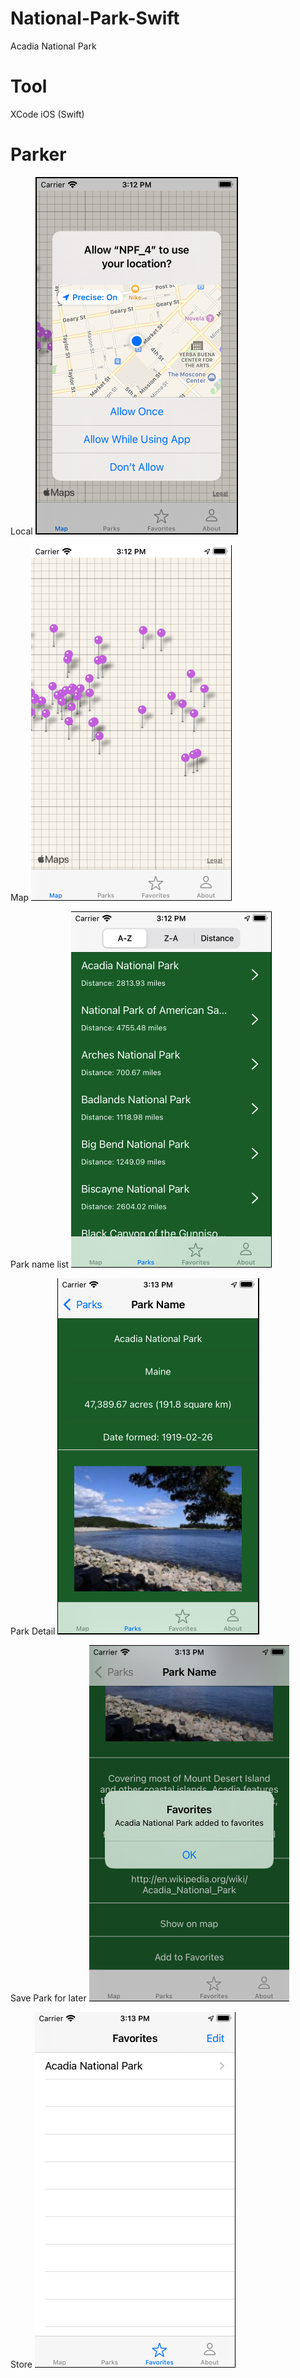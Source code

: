 # National-Park-Swift
Acadia National Park

# Tool
XCode
iOS (Swift)

# Parker
Local
![Screenshot](https://github.com/ijc3093/National-Park-Swift/blob/master/images/Local.png)

Map 
![Screenshot](https://github.com/ijc3093/National-Park-Swift/blob/master/images/map.png)

Park name list
![Screenshot](https://github.com/ijc3093/National-Park-Swift/blob/master/images/Park_list.png)

Park Detail
![Screenshot](https://github.com/ijc3093/National-Park-Swift/blob/master/images/Detail.png)

Save Park for later 
![Screenshot](https://github.com/ijc3093/National-Park-Swift/blob/master/images/addPark.png)

Store
![Screenshot](https://github.com/ijc3093/National-Park-Swift/blob/master/images/Favorite.png)
